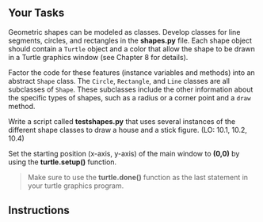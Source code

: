 <!-- manual -->

## Your Tasks

Geometric shapes can be modeled as classes. Develop classes for line segments,
circles, and rectangles in the **shapes.py** file. Each shape object should contain a `Turtle` object and a color that allow the shape to be drawn in a Turtle graphics window (see Chapter 8 for details).

Factor the code for these features (instance variables and methods)
into an abstract `Shape` class. The `Circle`, `Rectangle`, and `Line` classes are all subclasses of `Shape`. These subclasses include the other information about the specific types of shapes, such as a radius or a corner point and a `draw` method.

Write a script called **testshapes.py** that uses several instances of the different shape classes to draw a house and a stick figure. (LO: 10.1, 10.2, 10.4)

Set the starting position (x-axis, y-axis) of the main window to **(0,0)** by using the **turtle.setup()** function.

> Make sure to use the **turtle.done()** function as the last statement in your turtle graphics program.

## Instructions
